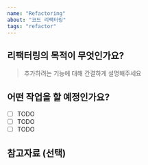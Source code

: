 ```yaml
---
name: "Refactoring"
about: "코드 리팩터링"
tags: "refactor"
---
```


## 리팩터링의 목적이 무엇인가요?

> 추가하려는 기능에 대해 간결하게 설명해주세요

## 어떤 작업을 할 예정인가요?

- [ ] TODO
- [ ] TODO
- [ ] TODO

## 참고자료 (선택)
